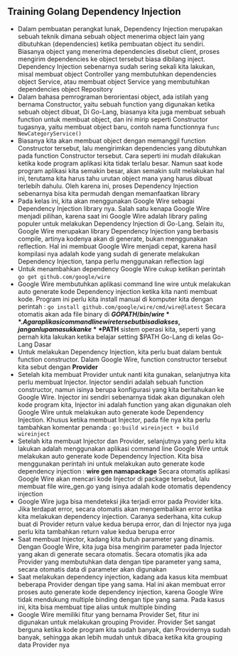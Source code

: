 ## Training Golang Dependency Injection

- Dalam pembuatan perangkat lunak, Dependency Injection merupakan sebuah teknik dimana sebuah object menerima object lain yang dibutuhkan (dependencies) ketika pembuatan object itu sendiri. Biasanya object yang menerima dependencies disebut client, proses mengirim dependencies ke object tersebut biasa dibilang inject. Dependency Injection sebenarnya sudah sering sekali kita lakukan, misal membuat object Controller yang membutuhkan dependencies object Service, atau membuat object Service yang membutuhkan dependencies object Repository
- Dalam bahasa pemrograman berorientasi object, ada istilah yang bernama Constructor, yaitu sebuah function yang digunakan ketika sebuah object dibuat, Di Go-Lang, biasanya kita juga membuat sebuah function untuk membuat object, dan ini mirip seperti Constructor tugasnya, yaitu membuat object baru, contoh nama functionnya `func NewCategoryService()`
- Biasanya kita akan membuat object dengan memanggil function Constructor tersebut, lalu mengirimkan dependencies yang dibutuhkan pada function Constructor tersebut. Cara seperti ini mudah dilakukan ketika kode program aplikasi kita tidak terlalu besar. Namun saat kode program aplikasi kita semakin besar, akan semakin sulit melakukan hal ini, terutama kita harus tahu urutan object mana yang harus dibuat terlebih dahulu. Oleh karena ini, proses Dependency Injection sebenarnya bisa kita permudah dengan memanfaatkan library
- Pada kelas ini, kita akan menggunakan Google Wire sebagai Dependency Injection library nya. Salah satu kenapa Google Wire menjadi pilihan, karena saat ini Google Wire adalah library paling populer untuk melakukan Dependency Injection di Go-Lang. Selain itu, Google Wire merupakan library Dependency Injection yang berbasis compile, artinya kodenya akan di generate, bukan menggunakan reflection. Hal ini membuat Google Wire menjadi cepat, karena hasil kompilasi nya adalah kode yang sudah di generate melakukan Dependency Injection, tanpa perlu menggunakan reflection lagi
- Untuk menambahkan dependency Google Wire cukup ketikan perintah `go get github.com/google/wire`
- Google Wire membutuhkan aplikasi command line wire untuk melakukan auto generate kode Dependency injection ketika kita nanti membuat kode. Program ini perlu kita install manual di komputer kita dengan perintah : `go install github.com/google/wire/cmd/wire@latest` Secara otomatis akan ada file binary di **$GOPATH/bin/wire** . Agar aplikasi command line wire tersebut bisa diakses, jangan lupa masukkan ke **$PATH** sistem operasi kita, seperti yang pernah kita lakukan ketika belajar setting $PATH Go-Lang di kelas Go-Lang Dasar
- Untuk melakukan Dependency Injection, kita perlu buat dalam bentuk function constructor. Dalam Google Wire, function constructor tersebut kita sebut dengan **Provider**
- Setelah kita membuat Provider untuk nanti kita gunakan, selanjutnya kita perlu membuat Injector. Injector sendiri adalah sebuah function constructor, namun isinya berupa konfigurasi yang kita beritahukan ke Google Wire. Injector ini sendiri sebenarnya tidak akan digunakan oleh kode program kita, Injector ini adalah function yang akan digunakan oleh Google Wire untuk melakukan auto generate kode Dependency Injection. Khusus ketika membuat Injector, pada file nya kita perlu tambahkan komentar penanda : `go:build wireinject + build wireinject`
- Setelah kita membuat Injector dan Provider, selanjutnya yang perlu kita lakukan adalah menggunakan aplikasi command line Google Wire untuk melakukan auto generate kode Dependency Injection. Kita bisa menggunakan perintah ini untuk melakukan auto generate kode dependency injection : **wire gen namapackage** Secara otomatis aplikasi Google Wire akan mencari kode Injector di package tersebut, lalu membuat file wire_gen.go yang isinya adalah kode otomatis dependency injection
- Google Wire juga bisa mendeteksi jika terjadi error pada Provider kita. Jika terdapat error, secara otomatis akan mengembalikan error ketika kita melakukan dependency injection. Caranya sederhana, kita cukup buat di Provider return value kedua berupa error, dan di Injector nya juga perlu kita tambahkan return value kedua berupa error
- Saat membuat Injector, kadang kita butuh parameter yang dinamis. Dengan Google Wire, kita juga bisa mengirim parameter pada Injector yang akan di generate secara otomatis. Secara otomatis jika ada Provider yang membutuhkan data dengan tipe parameter yang sama, secara otomatis data di parameter akan digunakan
- Saat melakukan dependency injection, kadang ada kasus kita membuat beberapa Provider dengan tipe yang sama. Hal ini akan membuat error proses auto generate kode dependency injection, karena Google Wire tidak mendukung multiple binding dengan tipe yang sama. Pada kasus ini, kita bisa membuat tipe alias untuk multiple binding
- Google Wire memiliki fitur yang bernama Provider Set, fitur ini digunakan untuk melakukan grouping Provider. Provider Set sangat berguna ketika kode program kita sudah banyak, dan Providernya sudah banyak, sehingga akan lebih mudah untuk dibaca ketika kita grouping data Provider nya